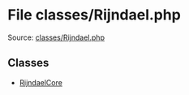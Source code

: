 File classes/Rijndael.php
=========
Source: [classes/Rijndael.php](https://github.com/PrestaShop/PrestaShop/blob/1.6.1.1/classes/Rijndael.php)


Classes
-------

* [RijndaelCore](class.RijndaelCore.md)

